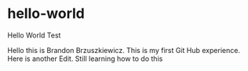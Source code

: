 # hello-world
Hello World Test

Hello this is Brandon Brzuszkiewicz.  This is my first Git Hub experience.
Here is another Edit.  Still learning how to do this
